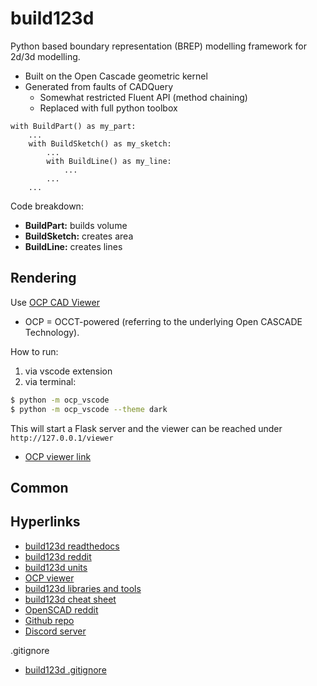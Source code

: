 # build123d

Python based boundary representation (BREP) modelling framework for 2d/3d modelling.

- Built on the Open Cascade geometric kernel
- Generated from faults of CADQuery
    - Somewhat restricted Fluent API (method chaining)
    - Replaced with full python toolbox

```
with BuildPart() as my_part:
    ...
    with BuildSketch() as my_sketch:
        ...
        with BuildLine() as my_line:
            ...
        ...
    ...

```


Code breakdown:

- **BuildPart:** builds volume
- **BuildSketch:** creates area
- **BuildLine:** creates lines

## Rendering

Use [OCP CAD Viewer](https://github.com/bernhard-42/vscode-ocp-cad-viewer)

- OCP = OCCT-powered (referring to the underlying Open CASCADE Technology).

How to run: 

1. via vscode extension
2. via terminal:

```bash
$ python -m ocp_vscode
$ python -m ocp_vscode --theme dark
```

This will start a Flask server and the viewer can be reached under `http://127.0.0.1/viewer`

- [OCP viewer link](https://github.com/bernhard-42/vscode-ocp-cad-viewer?tab=readme-ov-file#standalone-mode)


## Common 




## Hyperlinks

- [build123d readthedocs](https://build123d.readthedocs.io/en/latest/)
- [build123d reddit](https://www.reddit.com/r/build123d/)
- [build123d units](https://build123d.readthedocs.io/en/latest/build_part.html#units)
- [OCP viewer](https://marketplace.visualstudio.com/items?itemName=bernhard-42.ocp-cad-viewer)
- [build123d libraries and tools](https://build123d.readthedocs.io/en/latest/external.html#external-tools-and-libraries)
- [build123d cheat sheet](https://build123d.readthedocs.io/en/latest/cheat_sheet.html)
- [OpenSCAD reddit](https://www.reddit.com/r/openscad/)
- [Github repo](https://github.com/gumyr/build123d)
- [Discord server](https://discord.gg/7pb7eu8V)

.gitignore

- [build123d .gitignore](https://github.com/Gigahawk/objects/blob/master/.gitignore)
